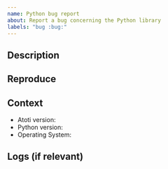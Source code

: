 ```yaml
---
name: Python bug report
about: Report a bug concerning the Python library
labels: "bug :bug:"
---
```


<!--
Thank you for reporting a bug! Please make sure you have searched for similar issues.

By opening an issue, you agree with Atoti's terms of use and privacy policy available at https://www.atoti.io/terms and https://www.atoti.io/privacy-policy
-->

## Description

<!--
Describe the bug clearly and concisely.
Include the error message if you have one or specify the expected behavior.
-->

## Reproduce

<!--
Include a concise notebook and dataset with the issue.
If possible, indicate which cell triggers the error.
-->

## Context

<!--
Include the following information about your context and add any other versions relevant to your issue.
Tip: Atoti's version can be retrieved with `atoti.__version__` in Python or `pip show atoti` in a shell.
-->

- Atoti version:
- Python version:
- Operating System:

## Logs (if relevant)

<!--
You can get your full session logs by calling: `session.logs_tail(0)`.
Include them between HTML tags like that <details><pre>{paste logs here}</pre></details>.
-->

